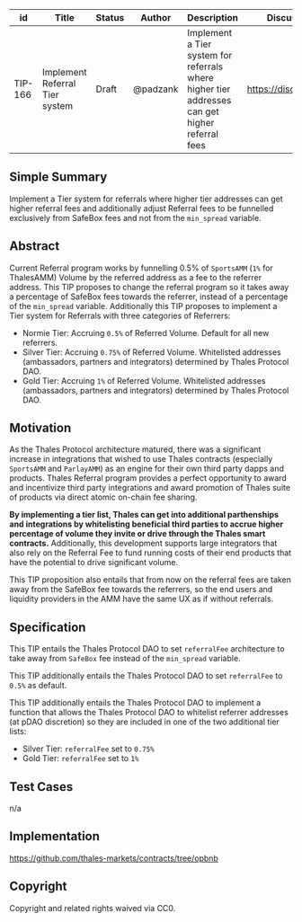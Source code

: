 

| id      | Title | Status | Author | Description | Discussions to | Created |
| ----------- | ----------- | ----------- | ----------- | ----------- | ----------- | ----------- |
| TIP-166 | Implement Referral Tier system | Draft | @padzank | Implement a Tier system for referrals where higher tier addresses can get higher referral fees | https://discord.gg/thales | 2023-08-28


## Simple Summary


Implement a Tier system for referrals where higher tier addresses can get higher referral fees and additionally adjust Referral fees to be funnelled exclusively from SafeBox fees and not from the `min_spread` variable.


## Abstract


Current Referral program works by funnelling 0.5% of `SportsAMM` (`1%` for ThalesAMM) Volume by the referred address as a fee to the referrer address. This TIP proposes to change the referral program so it takes away a percentage of SafeBox fees towards the referrer, instead of a percentage of the `min_spread` variable. Additionally this TIP proposes to implement a Tier system for Referrals with three categories of Referrers:
 
- Normie Tier: Accruing `0.5%` of Referred Volume. Default for all new referrers.
- Silver Tier: Accruing `0.75%` of Referred Volume. Whitelisted addresses (ambassadors, partners and integrators) determined by Thales Protocol DAO.
- Gold Tier: Accruing `1%` of Referred Volume. Whitelisted addresses (ambassadors, partners and integrators) determined by Thales Protocol DAO.


## Motivation


As the Thales Protocol architecture matured, there was a significant increase in integrations that wished to use Thales contracts (especially `SportsAMM` and `ParlayAMM`) as an engine for their own third party dapps and products. Thales Referral program provides a perfect opportunity to award and incentivize third party integrations and award promotion of Thales suite of products via direct atomic on-chain fee sharing.  
  
**By implementing a tier list, Thales can get into additional parthenships and integrations by whitelisting beneficial third parties to accrue higher percentage of volume they invite or drive through the Thales smart contracts.** Additionally, this development supports large integrators that also rely on the Referral Fee to fund running costs of their end products that have the potential to drive significant volume.

This TIP proposition also entails that from now on the referral fees are taken away from the SafeBox fee towards the referrers, so the end users and liquidity providers in the AMM have the same UX as if without referrals.


## Specification


This TIP entails the Thales Protocol DAO to set `referralFee` architecture to take away from `SafeBox` fee instead of the `min_spread` variable.


This TIP additionally entails the Thales Protocol DAO to set `referralFee` to `0.5%` as default.


This TIP additionally entails the Thales Protocol DAO to implement a function that allows the Thales Protocol DAO to whitelist referrer addresses (at pDAO discretion) so they are included in one of the two additional tier lists:


- Silver Tier: `referralFee` set to `0.75%`
- Gold Tier: `referralFee` set to `1%`
 
## Test Cases
n/a


## Implementation
https://github.com/thales-markets/contracts/tree/opbnb


## Copyright


Copyright and related rights waived via CC0.